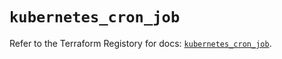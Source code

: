 # `kubernetes_cron_job`

Refer to the Terraform Registory for docs: [`kubernetes_cron_job`](https://www.terraform.io/docs/providers/kubernetes/r/cron_job).
